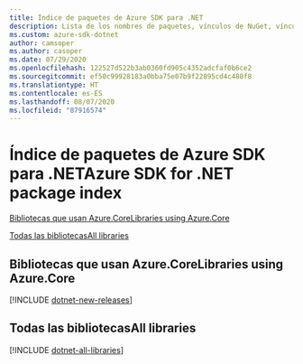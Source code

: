 ```yaml
---
title: Índice de paquetes de Azure SDK para .NET
description: Lista de los nombres de paquetes, vínculos de NuGet, vínculos de documentos y vínculos del código fuente de todas las bibliotecas de Azure SDK para .NET.
ms.custom: azure-sdk-dotnet
author: camsoper
ms.author: casoper
ms.date: 07/29/2020
ms.openlocfilehash: 122527d522b3ab0360fd905c4352adcfaf0b6ce2
ms.sourcegitcommit: ef50c99928183a0bba75e07b9f22895cd4c480f8
ms.translationtype: HT
ms.contentlocale: es-ES
ms.lasthandoff: 08/07/2020
ms.locfileid: "87916574"
---
```

# <a name="azure-sdk-for-net-package-index"></a><span data-ttu-id="5047b-103">Índice de paquetes de Azure SDK para .NET</span><span class="sxs-lookup"><span data-stu-id="5047b-103">Azure SDK for .NET package index</span></span>

[<span data-ttu-id="5047b-104">Bibliotecas que usan Azure.Core</span><span class="sxs-lookup"><span data-stu-id="5047b-104">Libraries using Azure.Core</span></span>](#libraries-using-azurecore)

[<span data-ttu-id="5047b-105">Todas las bibliotecas</span><span class="sxs-lookup"><span data-stu-id="5047b-105">All libraries</span></span>](#all-libraries)

## <a name="libraries-using-azurecore"></a><span data-ttu-id="5047b-106">Bibliotecas que usan Azure.Core</span><span class="sxs-lookup"><span data-stu-id="5047b-106">Libraries using Azure.Core</span></span>

[!INCLUDE [dotnet-new-releases](./includes/dotnet-new.md)]

## <a name="all-libraries"></a><span data-ttu-id="5047b-107">Todas las bibliotecas</span><span class="sxs-lookup"><span data-stu-id="5047b-107">All libraries</span></span>

[!INCLUDE [dotnet-all-libraries](./includes/dotnet-all.md)]

